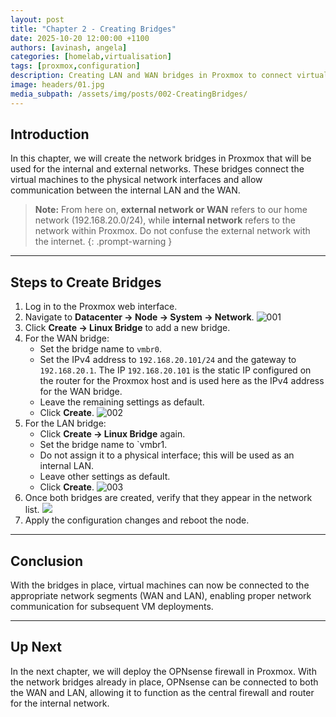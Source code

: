 ```yaml
---
layout: post
title: "Chapter 2 - Creating Bridges"
date: 2025-10-20 12:00:00 +1100
authors: [avinash, angela]
categories: [homelab,virtualisation]
tags: [proxmox,configuration]
description: Creating LAN and WAN bridges in Proxmox to connect virtual machines.
image: headers/01.jpg
media_subpath: /assets/img/posts/002-CreatingBridges/
---
```


## Introduction
In this chapter, we will create the network bridges in Proxmox that will be used for the internal and external networks. These bridges connect the virtual machines to the physical network interfaces and allow communication between the internal LAN and the WAN.

> **Note:** From here on, **external network or WAN** refers to our home network (192.168.20.0/24), while **internal network** refers to the network within Proxmox. Do not confuse the external network with the internet. 
{: .prompt-warning }

---
## Steps to Create Bridges
1. Log in to the Proxmox web interface.
2. Navigate to **Datacenter → Node → System → Network**.
![001](001.png)
3. Click **Create → Linux Bridge** to add a new bridge.
4. For the WAN bridge:
   - Set the bridge name to `vmbr0`.
   - Set the IPv4 address to `192.168.20.101/24` and the gateway to `192.168.20.1`. The IP `192.168.20.101` is the static IP configured on the router for the Proxmox host and is used here as the IPv4 address for the WAN bridge.
   - Leave the remaining settings as default.
   - Click **Create**.
![002](002.png)
5. For the LAN bridge:
   - Click **Create → Linux Bridge** again.
   - Set the bridge name to `vmbr1.
   - Do not assign it to a physical interface; this will be used as an internal LAN.
   - Leave other settings as default.
   - Click **Create**.
![003](003.png)
6.  Once both bridges are created, verify that they appear in the network list.
![](004.png)
7. Apply the configuration changes and reboot the node.

---
## Conclusion
With the bridges in place, virtual machines can now be connected to the appropriate network segments (WAN and LAN), enabling proper network communication for subsequent VM deployments.

---
## Up Next
In the next chapter, we will deploy the OPNsense firewall in Proxmox. With the network bridges already in place, OPNsense can be connected to both the WAN and LAN, allowing it to function as the central firewall and router for the internal network.